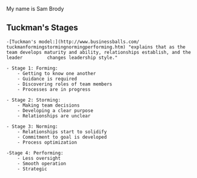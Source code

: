 My name is Sam Brody


## Tuckman's Stages ##
	-[Tuckman's model:](http://www.businessballs.com/	   tuckmanformingstormingnormingperforming.htm) "explains that as the 	   team develops maturity and ability, relationships establish, and the leader    	   changes leadership style." 

	- Stage 1: Forming:
		- Getting to know one another
		- Guidance is required 
		- Discovering roles of team members
		- Processes are in progress

	- Stage 2: Storming:
		- Making team decisions 
		- Developing a clear purpose
		- Relationships are unclear

	- Stage 3: Norming: 
		- Relationships start to solidify
		- Commitment to goal is developed 
		- Process optimization

	-Stage 4: Performing:
		- Less oversight 
		- Smooth operation
		- Strategic
